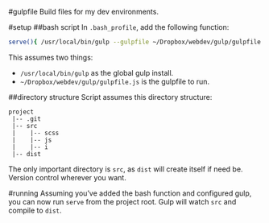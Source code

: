 #gulpfile
Build files for my dev environments.

#setup
##bash script
In `.bash_profile`, add the following function:
```bash
serve(){ /usr/local/bin/gulp --gulpfile ~/Dropbox/webdev/gulp/gulpfile.js --cwd ${1:-.}; }
```
This assumes two things:

  * `/usr/local/bin/gulp` as the global gulp install.
  * `~/Dropbox/webdev/gulp/gulpfile.js` is the gulpfile to run.

##directory structure
Script assumes this directory structure:
```
project
 |-- .git
 |-- src
 |    |-- scss
 |    |-- js
 |    |-- i
 |-- dist
```
The only important directory is `src`, as `dist` will create itself if need be. Version control wherever you want.

#running
Assuming you’ve added the bash function and configured gulp, you can now run `serve` from the project root. Gulp will watch `src` and compile to `dist`.
